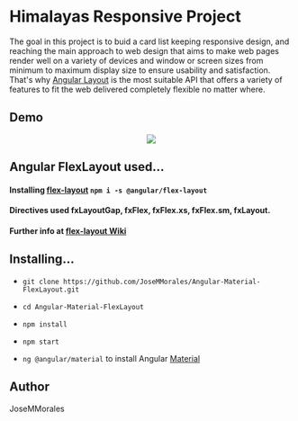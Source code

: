 # Himalayas Responsive Project

The goal in this project is to buid a card list keeping responsive design, and reaching the main approach to web design that aims to make web pages render well on a variety of devices and window or screen sizes from minimum to maximum display size to ensure usability and satisfaction. That's why [Angular Layout](https://material.angularjs.org/1.1.1/layout/introduction) is the most suitable API that offers a variety of features to fit the web delivered completely flexible no matter where. 

## Demo

<div align="center">
  <img src="src/assets/demoWeb.gif" />
</div>

## Angular FlexLayout used...
#### Installing [flex-layout](https://github.com/angular/flex-layout)  `npm i -s @angular/flex-layout` 
#### Directives used fxLayoutGap, fxFlex, fxFlex.xs, fxFlex.sm, fxLayout.
#### Further info at [flex-layout Wiki](https://github.com/angular/flex-layout/wiki)

## Installing...

* `git clone https://github.com/JoseMMorales/Angular-Material-FlexLayout.git`
* `cd Angular-Material-FlexLayout`
* `npm install`
* `npm start`

* `ng @angular/material` to install Angular [Material](https://material.angular.io/) 

## Author

JoseMMorales